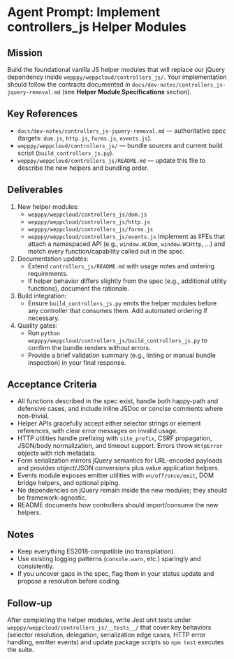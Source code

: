 # Agent Prompt: Implement controllers_js Helper Modules

## Mission
Build the foundational vanilla JS helper modules that will replace our jQuery dependency inside `wepppy/weppcloud/controllers_js/`. Your implementation should follow the contracts documented in `docs/dev-notes/controllers_js-jquery-removal.md` (see **Helper Module Specifications** section).

## Key References
- `docs/dev-notes/controllers_js-jquery-removal.md` — authoritative spec (targets: `dom.js`, `http.js`, `forms.js`, `events.js`).
- `wepppy/weppcloud/controllers_js/` — bundle sources and current build script (`build_controllers_js.py`).
- `wepppy/weppcloud/controllers_js/README.md` — update this file to describe the new helpers and bundling order.

## Deliverables
1. New helper modules:
   - `wepppy/weppcloud/controllers_js/dom.js`
   - `wepppy/weppcloud/controllers_js/http.js`
   - `wepppy/weppcloud/controllers_js/forms.js`
   - `wepppy/weppcloud/controllers_js/events.js`
   Implement as IIFEs that attach a namespaced API (e.g., `window.WCDom`, `window.WCHttp`, …) and match every function/capability called out in the spec.
2. Documentation updates:
   - Extend `controllers_js/README.md` with usage notes and ordering requirements.
   - If helper behavior differs slightly from the spec (e.g., additional utility functions), document the rationale.
3. Build integration:
   - Ensure `build_controllers_js.py` emits the helper modules before any controller that consumes them. Add automated ordering if necessary.
4. Quality gates:
   - Run `python wepppy/weppcloud/controllers_js/build_controllers_js.py` to confirm the bundle renders without errors.
   - Provide a brief validation summary (e.g., linting or manual bundle inspection) in your final response.

## Acceptance Criteria
- All functions described in the spec exist, handle both happy-path and defensive cases, and include inline JSDoc or concise comments where non-trivial.
- Helper APIs gracefully accept either selector strings or element references, with clear error messages on invalid usage.
- HTTP utilities handle prefixing with `site_prefix`, CSRF propagation, JSON/body normalization, and timeout support. Errors throw `HttpError` objects with rich metadata.
- Form serialization mirrors jQuery semantics for URL-encoded payloads and provides object/JSON conversions plus value application helpers.
- Events module exposes emitter utilities with `on/off/once/emit`, DOM bridge helpers, and optional piping.
- No dependencies on jQuery remain inside the new modules; they should be framework-agnostic.
- README documents how controllers should import/consume the new helpers.

## Notes
- Keep everything ES2018-compatible (no transpilation).
- Use existing logging patterns (`console.warn`, etc.) sparingly and consistently.
- If you uncover gaps in the spec, flag them in your status update and propose a resolution before coding.

## Follow-up
After completing the helper modules, write Jest unit tests under `wepppy/weppcloud/controllers_js/__tests__/` that cover key behaviors (selector resolution, delegation, serialization edge cases, HTTP error handling, emitter events) and update package scripts so `npm test` executes the suite.
